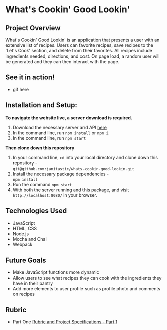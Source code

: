 # What's Cookin' Good Lookin'

## Project Overview

What's Cookin' Good Lookin' is an application that presents a user with an extensive list of recipes. Users can favorite recipes, save recipes to the 'Let's Cook' section, and delete from their favorites. All recipes include ingredients needed, directions, and cost. On page load, a random user will be generated and they can then interact with the page.

## See it in action!
- gif here

## Installation and Setup:
**To navigate the website live, a server download is required.**
  1. Download the necessary server and API [here](https://github.com/turingschool-examples/whats-cookin-starter-kit)
  2. In the command line, run `npm install` or `npm i`.
  3. In the command line, run `npm start`

**Then clone down this repository**
  1. In your command line, `cd` into your local directory and clone down this repository -<br>
      `git@github.com:janitastic/whats-cookin-good-lookin.git`
  2. Install the necessary package dependencies - <br>
      `npm install`
  3. Run the command `npm start` 
  4. With both the server running and this package, and visit `http://localhost:8080/` in your browser.

## Technologies Used
  - JavaScript
  - HTML, CSS
  - Node.js
  - Mocha and Chai
  - Webpack

## Future Goals
  - Make JavaScript functions more dynamic
  - Allow users to see what recipes they can cook with the ingredients they have in their pantry
  - Add more elements to user profile such as profile photo and comments on recipes

## Rubric
  - Part One [Rubric and Project Specifications - Part 1](https://frontend.turing.edu/projects/whats-cookin-part-one.html)


